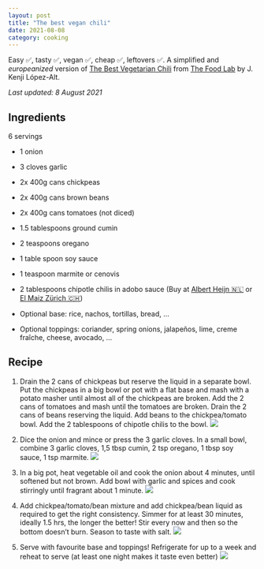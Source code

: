 ```yaml
---
layout: post
title: "The best vegan chili"
date: 2021-08-08
category: cooking
---
```


Easy ✅, tasty ✅, vegan ✅, cheap ✅, leftovers ✅. A simplified and *europeanized* version of [The Best Vegetarian Chili](https://www.seriouseats.com/best-vegetarian-bean-chili) from [The Food Lab](https://www.goodreads.com/book/show/24861842-the-food-lab) by J. Kenji López-Alt.

*Last updated: 8 August 2021*

## Ingredients
6 servings
- 1 onion
- 3 cloves garlic

- 2x 400g cans chickpeas 
- 2x 400g cans brown beans
- 2x 400g cans tomatoes (not diced)

- 1.5 tablespoons ground cumin
- 2 teaspoons oregano
- 1 table spoon soy sauce
- 1 teaspoon marmite or cenovis
- 2 tablespoons chipotle chilis in adobo sauce (Buy at [Albert Heijn 🇳🇱](https://www.ah.nl/producten/product/wi414999/la-morena-chipotle-peper-in-adobo-saus) or [El Maiz Zürich 🇨🇭](https://www.elmaiz.ch/))

- Optional base: rice, nachos, tortillas, bread, …
- Optional toppings: coriander, spring onions, jalapeños, lime, creme fraîche, cheese, avocado, …

## Recipe
1. Drain the 2 cans of chickpeas but reserve the liquid in a separate bowl. Put the chickpeas in a big bowl or pot with a flat base and mash with a potato masher until almost all of the chickpeas are broken. Add the 2 cans of tomatoes and mash until the tomatoes are broken. Drain the 2 cans of beans reserving the liquid. Add beans to the chickpea/tomato bowl. Add the 2 tablespoons of chipotle chilis to the bowl.
![](/assets/cooking-kenji-vegan-chili/IMG_0298.JPEG)

2. Dice the onion and mince or press the 3 garlic cloves. In a small bowl, combine 3 garlic cloves, 1,5 tbsp cumin, 2 tsp oregano, 1 tbsp soy sauce, 1 tsp marmite.
![](/assets/cooking-kenji-vegan-chili/IMG_0305.JPEG)

3. In a big pot, heat vegetable oil and cook the onion about 4 minutes, until softened but not brown. Add bowl with garlic and spices and cook stirringly until fragrant about 1 minute.
![](/assets/cooking-kenji-vegan-chili/IMG_0308.JPEG)

4. Add chickpea/tomato/bean mixture and add chickpea/bean liquid as required to get the right consistency. Simmer for at least 30 minutes, ideally 1.5 hrs, the longer the better! Stir every now and then so the bottom doesn’t burn. Season to taste with salt.
![](/assets/cooking-kenji-vegan-chili/IMG_0312.JPEG)

5. Serve with favourite base and toppings! Refrigerate for up to a week and reheat to serve (at least one night makes it taste even better)
![](/assets/cooking-kenji-vegan-chili/chili-at-softball-foodstand.png)

